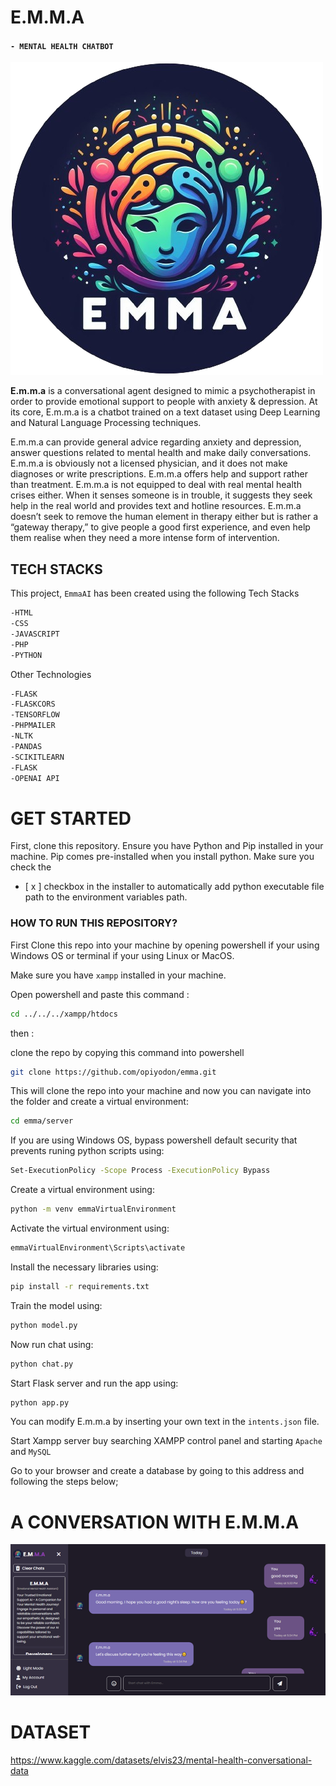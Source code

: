 # E.M.M.A 
#### `- MENTAL HEALTH CHATBOT`
![EmmaAI Logo](img/emma.jpg)

**E.m.m.a** is a conversational agent designed to mimic a psychotherapist in order to provide emotional support to people with anxiety & depression.
At its core, E.m.m.a is a chatbot trained on a text dataset using Deep Learning and Natural Language Processing techniques. 

E.m.m.a can provide general advice regarding anxiety and depression, answer questions related to mental health and make daily conversations. E.m.m.a is obviously not a licensed physician, and it does not make diagnoses or write prescriptions. E.m.m.a offers help and support rather than treatment. E.m.m.a is not equipped to deal with real mental health crises either. When it senses someone is in trouble, it suggests they seek help in the real world and provides text and hotline resources. E.m.m.a doesn’t seek to remove the human element in therapy either but is rather a “gateway therapy,” to give people a good first experience, and even help them realise when they need a more intense form of intervention.

## TECH STACKS

This project, `EmmaAI` has been created using the following Tech Stacks

```bash
-HTML
-CSS
-JAVASCRIPT
-PHP
-PYTHON
```

Other Technologies

```bash
-FLASK
-FLASKCORS
-TENSORFLOW
-PHPMAILER
-NLTK
-PANDAS
-SCIKITLEARN
-FLASK
-OPENAI API
```

# GET STARTED

First, clone this repository. Ensure you have Python and Pip installed in your machine. Pip comes pre-installed when you install python. Make sure you check the 
- [ x ] checkbox in the installer to automatically add python executable file path to the environment variables path.

### HOW TO RUN THIS REPOSITORY?
First Clone this repo into your machine by opening powershell if your using Windows OS or terminal if your using Linux or MacOS.

Make sure you have `xampp` installed in your machine.

Open powershell and paste this command :
```bash
cd ../../../xampp/htdocs
```
then :

clone the repo by copying this command into powershell

```bash
git clone https://github.com/opiyodon/emma.git
```

This will clone the repo into your machine and now you can navigate into the folder and create a virtual environment:

```bash
cd emma/server
```

If you are using Windows OS, bypass powershell default security that prevents runing python scripts using:
```bash
Set-ExecutionPolicy -Scope Process -ExecutionPolicy Bypass
```
Create a virtual environment using:
```bash
python -m venv emmaVirtualEnvironment
```
Activate the virtual environment using:
```bash
emmaVirtualEnvironment\Scripts\activate
```
Install the necessary libraries using:
```bash
pip install -r requirements.txt
```
Train the model using:
```bash
python model.py
```
Now run chat using:
```bash
python chat.py
```
Start Flask server and run the app using:
```bash
python app.py
```

You can modify E.m.m.a by inserting your own text in the `intents.json` file.

Start Xampp server buy searching XAMPP control panel and starting `Apache` and `MySQL`

Go to your browser and create a database by going to this address and following the steps below;


# A CONVERSATION WITH E.M.M.A
![sample-chat](img/chat.jpg)

# DATASET
https://www.kaggle.com/datasets/elvis23/mental-health-conversational-data
